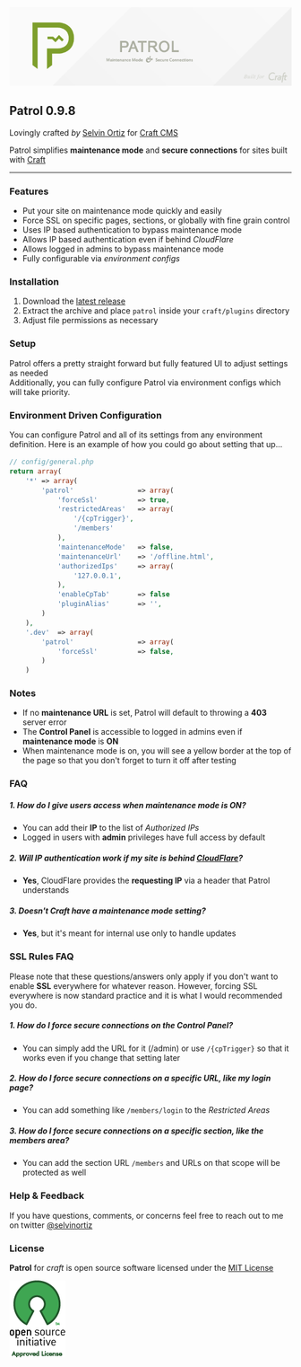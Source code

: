 ![Patrol](resources/img/patrol.png)

## Patrol 0.9.8
Lovingly crafted *by* [Selvin Ortiz](http://twitter.com/selvinortiz) for [Craft CMS](http://buildwithcraft.com)

Patrol simplifies **maintenance mode** and **secure connections** for sites built with [Craft](http://buildwithcraft.com)

----
### Features
- Put your site on maintenance mode quickly and easily
- Force SSL on specific pages, sections, or globally with fine grain control
- Uses IP based authentication to bypass maintenance mode
- Allows IP based authentication even if behind *CloudFlare*
- Allows logged in admins to bypass maintenance mode
- Fully configurable via _environment configs_

### Installation
1. Download the [latest release](https://github.com/selvinortiz/craft.patrol/releases)
2. Extract the archive and place `patrol` inside your `craft/plugins` directory
3. Adjust file permissions as necessary

### Setup
Patrol offers a pretty straight forward but fully featured UI to adjust settings as needed  
Additionally, you can fully configure Patrol via environment configs which will take priority.

### Environment Driven Configuration
You can configure Patrol and all of its settings from any environment definition. Here is an example of how you could go about setting that up...


```php
// config/general.php
return array(
	'*'	=> array(
		'patrol'				=> array(
			'forceSsl'			=> true,
			'restrictedAreas'	=> array(
				'/{cpTrigger}',
				'/members'
			),
			'maintenanceMode'	=> false,
			'maintenanceUrl'	=> '/offline.html',
			'authorizedIps'		=> array(
				'127.0.0.1',
			),
			'enableCpTab'		=> false
			'pluginAlias'		=> '',
		)
	),
	'.dev'	=> array(
		'patrol'				=> array(
			'forceSsl'			=> false,
		)
	)
```

### Notes
- If no **maintenance URL** is set, Patrol will default to throwing a **403** server error
- The **Control Panel** is accessible to logged in admins even if **maintenance mode** is **ON**
- When maintenance mode is on, you will see a yellow border at the top of the page so that you don't forget to turn it off after testing

### FAQ

##### 1. How do I give users access when maintenance mode is ON?
- You can add their **IP** to the list of _Authorized IPs_
- Logged in users with **admin** privileges have full access by default

##### 2. Will IP authentication work if my site is behind [CloudFlare](http://cloudflare.com)?
- **Yes**, CloudFlare provides the **requesting IP** via a header that Patrol understands

##### 3. Doesn't Craft have a maintenance mode setting?
- **Yes**, but it's meant for internal use only to handle updates

### SSL Rules FAQ
Please note that these questions/answers only apply if you don't want to enable **SSL** everywhere for whatever reason.
However, forcing SSL everywhere is now standard practice and it is what I would recommended you do.

##### 1. How do I force secure connections on the Control Panel?
- You can simply add the URL for it (/admin) or use `/{cpTrigger}` so that it works even if you change that setting later

##### 2. How do I force secure connections on a specific URL, like my login page?
- You can add something like `/members/login` to the _Restricted Areas_

##### 3. How do I force secure connections on a specific section, like the members area?
- You can add the section URL `/members` and URLs on that scope will be protected as well

### Help & Feedback
If you have questions, comments, or concerns feel free to reach out to me on twitter [@selvinortiz](http://twitter.com/selvinortiz)

### License
**Patrol** for _craft_ is open source software licensed under the [MIT License](http://opensource.org/licenses/MIT)

![Open Source Initiative](resources/img/osilogo.png)
